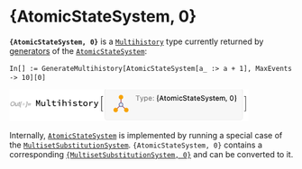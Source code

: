 # {AtomicStateSystem, 0}

**`{AtomicStateSystem, 0}`** is a [`Multihistory`](README.md) type currently returned by
[generators](/Documentation/Generators/README.md) of the
[`AtomicStateSystem`](/Documentation/Systems/AtomicStateSystem.md):

```wl
In[] := GenerateMultihistory[AtomicStateSystem[a_ :> a + 1], MaxEvents -> 10][0]
```

<img src="/Documentation/Images/AtomicStateMultihistory.png" width="424.2">

Internally, [`AtomicStateSystem`](/Documentation/Systems/AtomicStateSystem.md) is implemented by running a special case
of the [`MultisetSubstitutionSystem`](/Documentation/Systems/MultisetSubstitutionSystem.md). `{AtomicStateSystem, 0}`
contains a corresponding [`{MultisetSubstitutionSystem, 0}`](MultisetSubstitutionSystem0.md) and can be converted to it.
